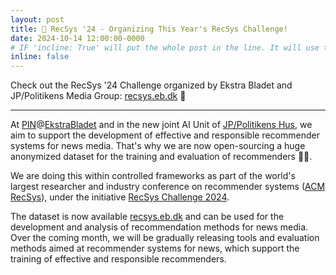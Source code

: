 ```yaml
---
layout: post
title: 🚀 RecSys '24 - Organizing This Year's RecSys Challenge!
date: 2024-10-14 12:00:00-0000
# IF 'incline: True' will put the whole post in the line. It will use the whole annoucement as 'title'.
inline: false
---
```


Check out the RecSys '24 Challenge organized by Ekstra Bladet and JP/Politikens Media Group: [recsys.eb.dk](https://recsys.eb.dk) 🚀

***

At [PIN](https://www.cbs.dk/en/research/cbs-research-projects/research-projects-overview/e3092958-c64c-46f8-94db-36c92bd0b5ed)@[EkstraBladet](https://ekstrabladet.dk/) and in the new joint AI Unit of [JP/Politikens Hus](https://jppol.dk/en/), we aim to support the development of effective and responsible recommender systems for news media. That's why we are now open-sourcing a huge anonymized dataset for the training and evaluation of recommenders 🤖😄.

We are doing this within controlled frameworks as part of the world's largest researcher and industry conference on recommender systems ([ACM RecSys](https://recsys.acm.org/)), under the initiative [RecSys Challenge 2024](https://recsys.acm.org/recsys24/challenge/). 

The dataset is now available [recsys.eb.dk](https://recsys.eb.dk) and can be used for the development and analysis of recommendation methods for news media. Over the coming month, we will be gradually releasing tools and evaluation methods aimed at recommender systems for news, which support the training of effective and responsible recommenders.

